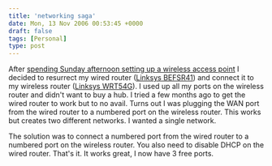 ```yaml
---
title: 'networking saga'
date: Mon, 13 Nov 2006 00:53:45 +0000
draft: false
tags: [Personal]
type: post
---
```


After [spending Sunday afternoon setting up a wireless access point](http://zeusville.wordpress.com/2006/11/12/family-computer-specialist/) I decided to resurrect my wired router ([Linksys BEFSR41](http://www.linksys.com/servlet/Satellite?c=L_Product_C2&childpagename=US%2FLayout&cid=1122062340941&pagename=Linksys%2FCommon%2FVisitorWrapper)) and connect it to my wireless router ([Linksys WRT54G](http://www.linksys.com/servlet/Satellite?c=L_Product_C2&childpagename=US%2FLayout&cid=1149562300349&pagename=Linksys%2FCommon%2FVisitorWrapper)). I used up all my ports on the wireless router and didn't want to buy a hub. I tried a few months ago to get the wired router to work but to no avail. Turns out I was plugging the WAN port from the wired router to a numbered port on the wireless router. This works but creates two different networks. I wanted a single network.

The solution was to connect a numbered port from the wired router to a numbered port on the wireless router. You also need to disable DHCP on the wired router. That's it. It works great, I now have 3 free ports.